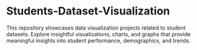 # Students-Dataset-Visualization
This repository showcases data visualization projects related to student datasets. Explore insightful visualizations, charts, and graphs that provide meaningful insights into student performance, demographics, and trends.
